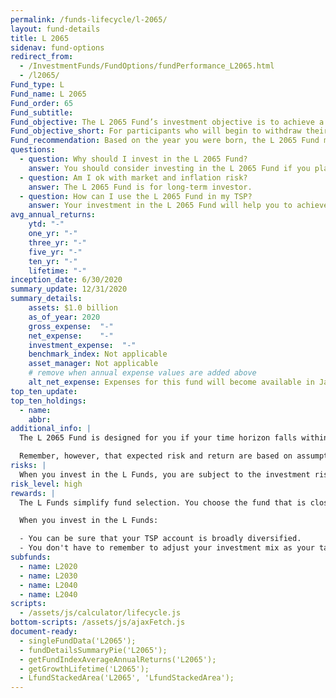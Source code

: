 ```yaml
---
permalink: /funds-lifecycle/l-2065/
layout: fund-details
title: L 2065
sidenav: fund-options
redirect_from:
  - /InvestmentFunds/FundOptions/fundPerformance_L2065.html
  - /l2065/
Fund_type: L
Fund_name: L 2065
Fund_order: 65
Fund_subtitle:
Fund_objective: The L 2065 Fund’s investment objective is to achieve a high level of growth with a very low emphasis on preservation of assets. The Fund's allocation in the G, F, C, S, and I Funds is adjusted quarterly. The L 2065 Fund will roll into the L Income Fund automatically in July 2065 when its allocation becomes the same as the allocation of the L Income Fund.
Fund_objective_short: For participants who will begin to withdraw their money in 2062 or later.
Fund_recommendation: Based on the year you were born, the L 2065 Fund may be a good choice for you because you could have decades until retirement and can ride out any fluctuations in the market.
questions:
  - question: Why should I invest in the L 2065 Fund?
    answer: You should consider investing in the L 2065 Fund if you plan to withdraw from your account in 2063 or later.
  - question: Am I ok with market and inflation risk?
    answer: The L 2065 Fund is for long-term investor.
  - question: How can I use the L 2065 Fund in my TSP?
    answer: Your investment in the L 2065 Fund will help you to achieve the best expected return for the amount of expected risk that is appropriate for your time horizon. The L 2065 Fund makes the investing process easy for you because you do not have to figure out how to diversify your account or how and when to rebalance - it’s done for you.
avg_annual_returns:
    ytd: "-"
    one_yr: "-"
    three_yr: "-"
    five_yr: "-"
    ten_yr: "-"
    lifetime: "-"
inception_date: 6/30/2020
summary_update: 12/31/2020
summary_details:
    assets: $1.0 billion
    as_of_year: 2020
    gross_expense:  "-"
    net_expense:    "-"
    investment_expense:  "-"
    benchmark_index: Not applicable
    asset_manager: Not applicable
    # remove when annual expense values are added above
    alt_net_expense: Expenses for this fund will become available in January 2021.
top_ten_update:
top_ten_holdings:
  - name:
    abbr:
additional_info: |
  The L 2065 Fund is designed for you if your time horizon falls within the 2062 or later range. The asset allocation of this fund is adjusted quarterly, moving to a more conservative mix, gradually approaching that of the L Income Fund. Between quarterly adjustments, the asset allocation of the L 2065 Fund is maintained through daily rebalancing to the fund’s target allocation.

  Remember, however, that expected risk and return are based on assumptions about future economic conditions and investment performance. There is no guaranteed rate of return for any period, either short-term or long-term. For the fund’s historical returns, visit [Share Price History]({{ site.baseurl }}/fund-performance/share-price-history/). Past performance does not guarantee future results.
risks: |
  When you invest in the L Funds, you are subject to the investment risks associated with the G, F, C, S, and I funds. Your account is not guaranteed against loss. The L Funds can have periods of gain and loss, just as the individual TSP funds do.
risk_level: high
rewards: |
  The L Funds simplify fund selection. You choose the fund that is closest to your target date (or, if your target date falls between the target dates that are offered, you can split your account between the two target date funds closest to your time horizon).

  When you invest in the L Funds:

  - You can be sure that your TSP account is broadly diversified.
  - You don't have to remember to adjust your investment mix as your target date approaches - it's done for you.
subfunds:
  - name: L2020
  - name: L2030
  - name: L2040
  - name: L2040
scripts:
  - /assets/js/calculator/lifecycle.js
bottom-scripts: /assets/js/ajaxFetch.js
document-ready:
  - singleFundData('L2065');
  - fundDetailsSummaryPie('L2065');
  - getFundIndexAverageAnnualReturns('L2065');
  - getGrowthLifetime('L2065');
  - LfundStackedArea('L2065', 'LfundStackedArea');
---
```

